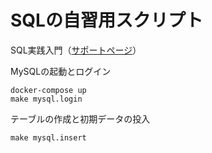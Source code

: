 SQLの自習用スクリプト
===

SQL実践入門（[サポートページ](http://gihyo.jp/book/2015/978-4-7741-7301-6/support)）

MySQLの起動とログイン
```
docker-compose up
make mysql.login
```

テーブルの作成と初期データの投入
```
make mysql.insert
```
